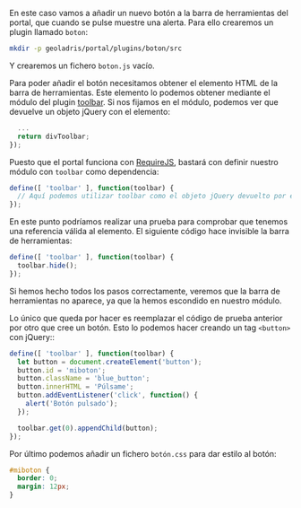 En este caso vamos a añadir un nuevo botón a la barra de herramientas del portal, que cuando se pulse muestre una alerta. Para ello crearemos un plugin llamado `boton`:

```bash
mkdir -p geoladris/portal/plugins/boton/src
```

Y crearemos un fichero `boton.js` vacío.

Para poder añadir el botón necesitamos obtener el elemento HTML de la barra de herramientas. Este elemento lo podemos obtener mediante el módulo del plugin  [toolbar](https://github.com/geoladris/plugins/blob/master/base/src/toolbar.js). Si nos fijamos en el módulo, podemos ver que devuelve un objeto jQuery con el elemento:

```js
  ...
  return divToolbar;
});
```

Puesto que el portal funciona con [RequireJS](http://requirejs.org/), bastará con definir nuestro módulo con `toolbar` como dependencia:

```js
define([ 'toolbar' ], function(toolbar) {
  // Aquí podemos utilizar toolbar como el objeto jQuery devuelto por el módulo
});
```

En este punto podríamos realizar una prueba para comprobar que tenemos una referencia válida al elemento. El siguiente código hace invisible la barra de herramientas:

```js
define([ 'toolbar' ], function(toolbar) {
  toolbar.hide();
});
```

Si hemos hecho todos los pasos correctamente, veremos que la barra de herramientas no aparece, ya que la hemos escondido en nuestro módulo.

Lo único que queda por hacer es reemplazar el código de prueba anterior por otro que cree un botón. Esto lo podemos hacer creando un tag ``<button>`` con jQuery::

```js
define([ 'toolbar' ], function(toolbar) {
  let button = document.createElement('button');
  button.id = 'miboton';
  button.className = 'blue_button';
  button.innerHTML = 'Púlsame';
  button.addEventListener('click', function() {
    alert('Botón pulsado');
  });

  toolbar.get(0).appendChild(button);
});
```

Por último podemos añadir un fichero `botón.css` para dar estilo al botón:

```css
#miboton {
  border: 0;
  margin: 12px;
}
```
